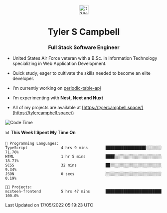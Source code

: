 <p align="center">
<a href="https://www.linkedin.com/in/t36campbell" target="blank"><img align="center" src="https://ik.imagekit.io/t36campbell/Portfolio/linkedin.png.original_m8bbGgPh6.png" alt="t36campbell" height="30" width="30" /></a>
</p>
<h1 align="center">Tyler S Campbell</h1>
<h3 align="center">Full Stack Software Engineer</h3>

* United States Air Force veteran with a B.Sc. in Information Technology specializing in Web Application Development. 

* Quick study, eager to cultivate the skills needed to become an elite developer.

* I’m currently working on [periodic-table-api](https://github.com/t36campbell/periodic-table-api)

* I’m experimenting with **Nest, Next and Nuxt**

* All of my projects are available at [https://tylercampbell.space/](https://tylercampbell.space/)

<!--START_SECTION:waka-->
![Code Time](http://img.shields.io/badge/Code%20Time-1%2C628%20hrs%201%20min-blue)

📊 **This Week I Spent My Time On** 

```text
💬 Programming Languages: 
TypeScript               4 hrs 9 mins        ██████████████████░░░░░░░   71.76% 
HTML                     1 hr 5 mins         ████░░░░░░░░░░░░░░░░░░░░░   18.71% 
SCSS                     32 mins             ██░░░░░░░░░░░░░░░░░░░░░░░   9.34% 
JSON                     0 secs              ░░░░░░░░░░░░░░░░░░░░░░░░░   0.19%

🐱‍💻 Projects: 
mcsteen-frontend         5 hrs 47 mins       █████████████████████████   100.0%

```


 Last Updated on 17/05/2022 05:19:23 UTC
<!--END_SECTION:waka-->

